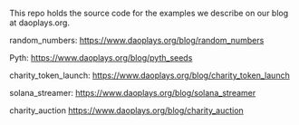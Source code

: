This repo holds the source code for the examples we describe on our blog at daoplays.org.

random_numbers:
https://www.daoplays.org/blog/random_numbers

Pyth:
https://www.daoplays.org/blog/pyth_seeds

charity_token_launch:
https://www.daoplays.org/blog/charity_token_launch

solana_streamer:
https://www.daoplays.org/blog/solana_streamer

charity_auction
https://www.daoplays.org/blog/charity_auction
